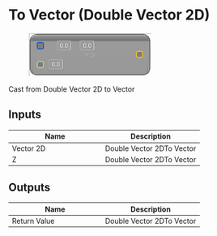 # To Vector (Double Vector 2D)

<div align="left" data-full-width="false"><figure><img src="../../../../.gitbook/assets/to_vector_-double_vector_2d.png" alt=""><figcaption></figcaption></figure></div>

Cast from Double Vector 2D to Vector

## Inputs

<table><thead><tr><th width="170">Name</th><th>Description</th></tr></thead><tbody><tr><td>Vector 2D</td><td>Double Vector 2DTo Vector</td></tr><tr><td>Z</td><td>Double Vector 2DTo Vector</td></tr></tbody></table>

## Outputs

<table><thead><tr><th width="170">Name</th><th>Description</th></tr></thead><tbody><tr><td>Return Value</td><td>Double Vector 2DTo Vector</td></tr></tbody></table>
